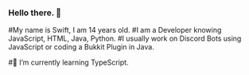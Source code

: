 ### Hello there. 👋
 #My name is Swift, I am 14 years old.
 #I am a Developer knowing JavaScript, HTML, Java, Python.
 #I usually work on Discord Bots using JavaScript or coding a Bukkit Plugin in Java.

 #🌱 I’m currently learning TypeScript.
<!--
**SwiftSwft/SwiftSwft** is a ✨ _special_ ✨ repository because its `README.md` (this file) appears on your GitHub profile.

Here are some ideas to get you started:

- 🔭 I’m currently working on ...
- 🌱 I’m currently learning ...
- 👯 I’m looking to collaborate on ...
- 🤔 I’m looking for help with ...
- 💬 Ask me about ...
- 📫 How to reach me: ...
- 😄 Pronouns: ...
- ⚡ Fun fact: ...
-->

